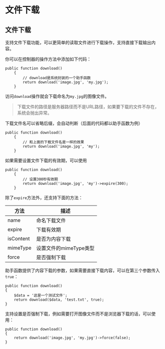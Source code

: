 # 文件下载

## 文件下载

支持文件下载功能，可以更简单的读取文件进行下载操作，支持直接下载输出内容。

你可以在控制器的操作方法中添加如下代码：

```
public function download()
    {
    	// download是系统封装的一个助手函数
        return download('image.jpg', 'my.jpg');
    }
```

访问`download`操作就会下载命名为`my.jpg`的图像文件。

> 下载文件的路径是服务器路径而不是URL路径，如果要下载的文件不存在，系统会抛出异常。

下载文件名可以省略后缀，会自动判断（后面的代码都以助手函数为例）

```
public function download()
    {
    	// 和上面的下载文件名是一样的效果
        return download('image.jpg', 'my');
    }
```

如果需要设置文件下载的有效期，可以使用

```
public function download()
    {
    	// 设置300秒有效期
        return download('image.jpg', 'my')->expire(300);
    }
```

除了`expire`方法外，还支持下面的方法：

|方法|描述|
|---|---|
|name|命名下载文件|
|expire|下载有效期|
|isContent|是否为内容下载|
|mimeType|设置文件的mimeType类型|
|force|是否强制下载|

助手函数提供了内容下载的参数，如果需要直接下载内容，可以在第三个参数传入`true`：

```
public function download()
{
    $data = '这是一个测试文件';
    return download($data, 'test.txt', true);
}
```

支持设置是否强制下载，例如需要打开图像文件而不是浏览器下载的话，可以使用：

```
public function download()
{
    return download('image.jpg', 'my.jpg')->force(false);
}
```